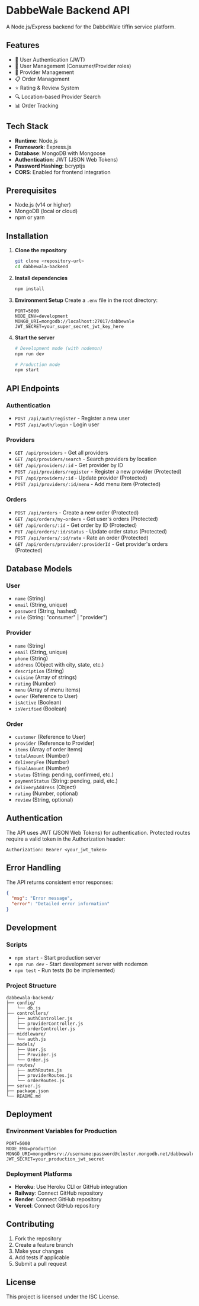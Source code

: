 # DabbeWale Backend API

A Node.js/Express backend for the DabbeWale tiffin service platform.

## Features

- 🔐 User Authentication (JWT)
- 👥 User Management (Consumer/Provider roles)
- 🏪 Provider Management
- 📋 Order Management
- ⭐ Rating & Review System
- 🔍 Location-based Provider Search
- 📊 Order Tracking

## Tech Stack

- **Runtime**: Node.js
- **Framework**: Express.js
- **Database**: MongoDB with Mongoose
- **Authentication**: JWT (JSON Web Tokens)
- **Password Hashing**: bcryptjs
- **CORS**: Enabled for frontend integration

## Prerequisites

- Node.js (v14 or higher)
- MongoDB (local or cloud)
- npm or yarn

## Installation

1. **Clone the repository**
   ```bash
   git clone <repository-url>
   cd dabbewala-backend
   ```

2. **Install dependencies**
   ```bash
   npm install
   ```

3. **Environment Setup**
   Create a `.env` file in the root directory:
   ```env
   PORT=5000
   NODE_ENV=development
   MONGO_URI=mongodb://localhost:27017/dabbewale
   JWT_SECRET=your_super_secret_jwt_key_here
   ```

4. **Start the server**
   ```bash
   # Development mode (with nodemon)
   npm run dev
   
   # Production mode
   npm start
   ```

## API Endpoints

### Authentication
- `POST /api/auth/register` - Register a new user
- `POST /api/auth/login` - Login user

### Providers
- `GET /api/providers` - Get all providers
- `GET /api/providers/search` - Search providers by location
- `GET /api/providers/:id` - Get provider by ID
- `POST /api/providers/register` - Register a new provider (Protected)
- `PUT /api/providers/:id` - Update provider (Protected)
- `POST /api/providers/:id/menu` - Add menu item (Protected)

### Orders
- `POST /api/orders` - Create a new order (Protected)
- `GET /api/orders/my-orders` - Get user's orders (Protected)
- `GET /api/orders/:id` - Get order by ID (Protected)
- `PUT /api/orders/:id/status` - Update order status (Protected)
- `POST /api/orders/:id/rate` - Rate an order (Protected)
- `GET /api/orders/provider/:providerId` - Get provider's orders (Protected)

## Database Models

### User
- `name` (String)
- `email` (String, unique)
- `password` (String, hashed)
- `role` (String: "consumer" | "provider")

### Provider
- `name` (String)
- `email` (String, unique)
- `phone` (String)
- `address` (Object with city, state, etc.)
- `description` (String)
- `cuisine` (Array of strings)
- `rating` (Number)
- `menu` (Array of menu items)
- `owner` (Reference to User)
- `isActive` (Boolean)
- `isVerified` (Boolean)

### Order
- `customer` (Reference to User)
- `provider` (Reference to Provider)
- `items` (Array of order items)
- `totalAmount` (Number)
- `deliveryFee` (Number)
- `finalAmount` (Number)
- `status` (String: pending, confirmed, etc.)
- `paymentStatus` (String: pending, paid, etc.)
- `deliveryAddress` (Object)
- `rating` (Number, optional)
- `review` (String, optional)

## Authentication

The API uses JWT (JSON Web Tokens) for authentication. Protected routes require a valid token in the Authorization header:

```
Authorization: Bearer <your_jwt_token>
```

## Error Handling

The API returns consistent error responses:

```json
{
  "msg": "Error message",
  "error": "Detailed error information"
}
```

## Development

### Scripts
- `npm start` - Start production server
- `npm run dev` - Start development server with nodemon
- `npm test` - Run tests (to be implemented)

### Project Structure
```
dabbewala-backend/
├── config/
│   └── db.js
├── controllers/
│   ├── authController.js
│   ├── providerController.js
│   └── orderController.js
├── middleware/
│   └── auth.js
├── models/
│   ├── User.js
│   ├── Provider.js
│   └── Order.js
├── routes/
│   ├── authRoutes.js
│   ├── providerRoutes.js
│   └── orderRoutes.js
├── server.js
├── package.json
└── README.md
```

## Deployment

### Environment Variables for Production
```env
PORT=5000
NODE_ENV=production
MONGO_URI=mongodb+srv://username:password@cluster.mongodb.net/dabbewale
JWT_SECRET=your_production_jwt_secret
```

### Deployment Platforms
- **Heroku**: Use Heroku CLI or GitHub integration
- **Railway**: Connect GitHub repository
- **Render**: Connect GitHub repository
- **Vercel**: Connect GitHub repository

## Contributing

1. Fork the repository
2. Create a feature branch
3. Make your changes
4. Add tests if applicable
5. Submit a pull request

## License

This project is licensed under the ISC License. 